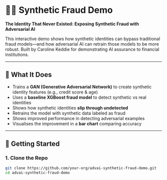# 🕵️‍♂️ Synthetic Fraud Demo

**The Identity That Never Existed: Exposing Synthetic Fraud with Adversarial AI**

This interactive demo shows how synthetic identities can bypass traditional fraud models—and how adversarial AI can retrain those models to be more robust. Built by Caroline Keddie for demonstrating AI assurance to financial institutions.

---

## 🎯 What It Does

- Trains a **GAN (Generative Adversarial Network)** to create synthetic identity features (e.g., credit score & age)
- Uses a **baseline XGBoost fraud model** to detect synthetic vs real identities
- Shows how synthetic identities **slip through undetected**
- Retrains the model with synthetic data labeled as fraud
- Shows improved performance in detecting adversarial examples
- Visualises the improvement in a **bar chart** comparing accuracy

---

## 🚀 Getting Started

### 1. Clone the Repo

```bash
git clone https://github.com/your-org/advai-synthetic-fraud-demo.git
cd advai-synthetic-fraud-demo
